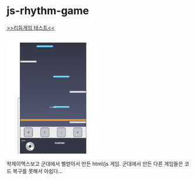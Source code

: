 # js-rhythm-game

[>>리듬게임 테스트<<](https://kevalsil.com/js-rhythm-game/)


<br>
<img src="./Screenshot/game.png" width="50%">

왁제이맥스보고 군대에서 삘받아서 만든 html/js 게임. 군대에서 만든 다른 게임들은 코드 복구를 못해서 아쉽다...
